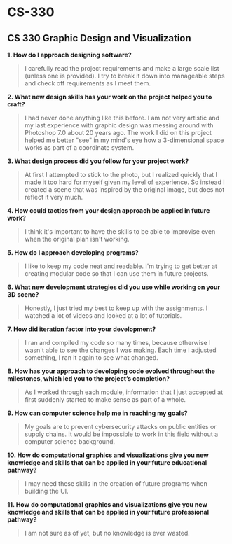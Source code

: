 # CS-330
## CS 330 Graphic Design and Visualization
**1. How do I approach designing software?**
> I carefully read the project requirements and make a large scale list (unless one is provided). I try to break it down into manageable steps and check off requirements as I meet them.

**2. What new design skills has your work on the project helped you to craft?**
> I had never done anything like this before. I am not very artistic and my last experience with graphic design was messing around with Photoshop 7.0 about 20 years ago. The work I did on this project helped me better "see" in my mind's eye how a 3-dimensional space works as part of a coordinate system.

**3. What design process did you follow for your project work?**
> At first I attempted to stick to the photo, but I realized quickly that I made it too hard for myself given my level of experience. So instead I created a scene that was inspired by the original image, but does not reflect it very much.

**4. How could tactics from your design approach be applied in future work?**
> I think it's important to have the skills to be able to improvise even when the original plan isn't working.

**5. How do I approach developing programs?**
> I like to keep my code neat and readable. I'm trying to get better at creating modular code so that I can use them in future projects.

**6. What new development strategies did you use while working on your 3D scene?**
> Honestly, I just tried my best to keep up with the assignments. I watched a lot of videos and looked at a lot of tutorials.

**7. How did iteration factor into your development?**
> I ran and compiled my code so many times, because otherwise I wasn't able to see the changes I was making. Each time I adjusted something, I ran it again to see what changed.

**8. How has your approach to developing code evolved throughout the milestones, which led you to the project’s completion?**
> As I worked through each module, information that I just accepted at first suddenly started to make sense as part of a whole.

**9. How can computer science help me in reaching my goals?**
> My goals are to prevent cybersecurity attacks on public entities or supply chains. It would be impossible to work in this field without a computer science background.

**10. How do computational graphics and visualizations give you new knowledge and skills that can be applied in your future educational pathway?**
> I may need these skills in the creation of future programs when building the UI.

**11. How do computational graphics and visualizations give you new knowledge and skills that can be applied in your future professional pathway?**
> I am not sure as of yet, but no knowledge is ever wasted.
